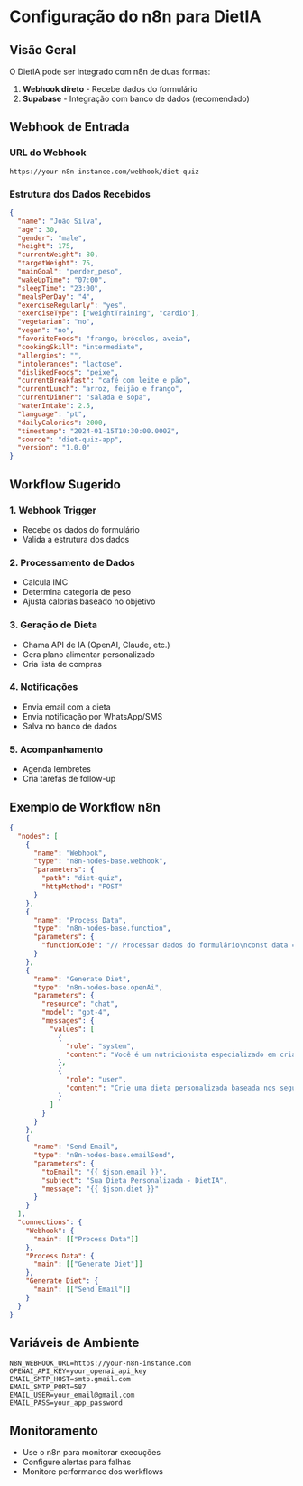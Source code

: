 # Configuração do n8n para DietIA

## Visão Geral

O DietIA pode ser integrado com n8n de duas formas:
1. **Webhook direto** - Recebe dados do formulário
2. **Supabase** - Integração com banco de dados (recomendado)

## Webhook de Entrada

### URL do Webhook
```
https://your-n8n-instance.com/webhook/diet-quiz
```

### Estrutura dos Dados Recebidos

```json
{
  "name": "João Silva",
  "age": 30,
  "gender": "male",
  "height": 175,
  "currentWeight": 80,
  "targetWeight": 75,
  "mainGoal": "perder_peso",
  "wakeUpTime": "07:00",
  "sleepTime": "23:00",
  "mealsPerDay": "4",
  "exerciseRegularly": "yes",
  "exerciseType": ["weightTraining", "cardio"],
  "vegetarian": "no",
  "vegan": "no",
  "favoriteFoods": "frango, brócolos, aveia",
  "cookingSkill": "intermediate",
  "allergies": "",
  "intolerances": "lactose",
  "dislikedFoods": "peixe",
  "currentBreakfast": "café com leite e pão",
  "currentLunch": "arroz, feijão e frango",
  "currentDinner": "salada e sopa",
  "waterIntake": 2.5,
  "language": "pt",
  "dailyCalories": 2000,
  "timestamp": "2024-01-15T10:30:00.000Z",
  "source": "diet-quiz-app",
  "version": "1.0.0"
}
```

## Workflow Sugerido

### 1. Webhook Trigger
- Recebe os dados do formulário
- Valida a estrutura dos dados

### 2. Processamento de Dados
- Calcula IMC
- Determina categoria de peso
- Ajusta calorias baseado no objetivo

### 3. Geração de Dieta
- Chama API de IA (OpenAI, Claude, etc.)
- Gera plano alimentar personalizado
- Cria lista de compras

### 4. Notificações
- Envia email com a dieta
- Envia notificação por WhatsApp/SMS
- Salva no banco de dados

### 5. Acompanhamento
- Agenda lembretes
- Cria tarefas de follow-up

## Exemplo de Workflow n8n

```json
{
  "nodes": [
    {
      "name": "Webhook",
      "type": "n8n-nodes-base.webhook",
      "parameters": {
        "path": "diet-quiz",
        "httpMethod": "POST"
      }
    },
    {
      "name": "Process Data",
      "type": "n8n-nodes-base.function",
      "parameters": {
        "functionCode": "// Processar dados do formulário\nconst data = $input.first().json;\n\n// Calcular IMC\nconst bmi = data.currentWeight / Math.pow(data.height / 100, 2);\n\n// Determinar categoria\nlet category = 'normal';\nif (bmi < 18.5) category = 'underweight';\nelse if (bmi > 25) category = 'overweight';\nelse if (bmi > 30) category = 'obese';\n\nreturn {\n  ...data,\n  bmi: Math.round(bmi * 10) / 10,\n  category: category\n};"
      }
    },
    {
      "name": "Generate Diet",
      "type": "n8n-nodes-base.openAi",
      "parameters": {
        "resource": "chat",
        "model": "gpt-4",
        "messages": {
          "values": [
            {
              "role": "system",
              "content": "Você é um nutricionista especializado em criar dietas personalizadas."
            },
            {
              "role": "user",
              "content": "Crie uma dieta personalizada baseada nos seguintes dados: {{ $json }}"
            }
          ]
        }
      }
    },
    {
      "name": "Send Email",
      "type": "n8n-nodes-base.emailSend",
      "parameters": {
        "toEmail": "{{ $json.email }}",
        "subject": "Sua Dieta Personalizada - DietIA",
        "message": "{{ $json.diet }}"
      }
    }
  ],
  "connections": {
    "Webhook": {
      "main": [["Process Data"]]
    },
    "Process Data": {
      "main": [["Generate Diet"]]
    },
    "Generate Diet": {
      "main": [["Send Email"]]
    }
  }
}
```

## Variáveis de Ambiente

```env
N8N_WEBHOOK_URL=https://your-n8n-instance.com
OPENAI_API_KEY=your_openai_api_key
EMAIL_SMTP_HOST=smtp.gmail.com
EMAIL_SMTP_PORT=587
EMAIL_USER=your_email@gmail.com
EMAIL_PASS=your_app_password
```

## Monitoramento

- Use o n8n para monitorar execuções
- Configure alertas para falhas
- Monitore performance dos workflows